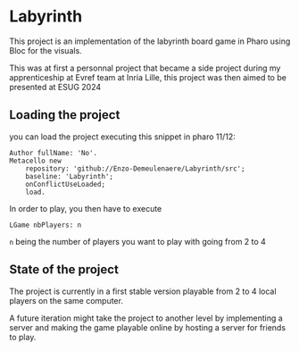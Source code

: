 # Labyrinth 

This project is an implementation of the labyrinth board game in Pharo using Bloc for the visuals.

This was at first a personnal project that became a side project during my apprenticeship at Evref team at Inria Lille, this project was then aimed to be presented at ESUG 2024  

## Loading the project

you can load the project executing this snippet in pharo 11/12:

```st
Author fullName: 'No'.
Metacello new
	repository: 'github://Enzo-Demeulenaere/Labyrinth/src';
	baseline: 'Labyrinth';
	onConflictUseLoaded;
	load.
```

In order to play, you then have to execute 
```st
LGame nbPlayers: n
```

`n` being the number of players you want to play with going from 2 to 4


## State of the project

The project is currently in a first stable version playable from 2 to 4 local players on the same computer.

A future iteration might take the project to another level by implementing a server and making the game playable online by hosting a server for friends to play.

